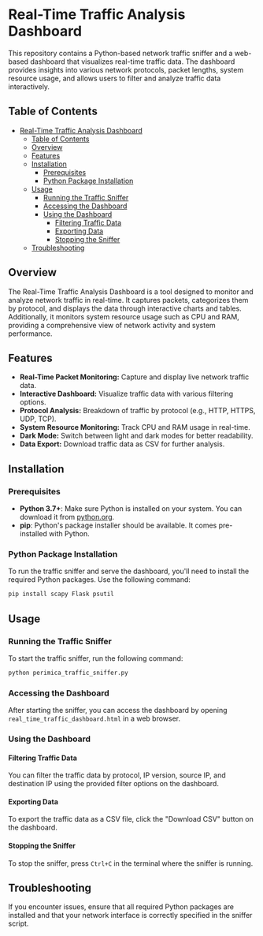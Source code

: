 # Real-Time Traffic Analysis Dashboard

This repository contains a Python-based network traffic sniffer and a web-based dashboard that visualizes real-time traffic data. The dashboard provides insights into various network protocols, packet lengths, system resource usage, and allows users to filter and analyze traffic data interactively.

## Table of Contents

- [Real-Time Traffic Analysis Dashboard](#real-time-traffic-analysis-dashboard)
  - [Table of Contents](#table-of-contents)
  - [Overview](#overview)
  - [Features](#features)
  - [Installation](#installation)
    - [Prerequisites](#prerequisites)
    - [Python Package Installation](#python-package-installation)
  - [Usage](#usage)
    - [Running the Traffic Sniffer](#running-the-traffic-sniffer)
    - [Accessing the Dashboard](#accessing-the-dashboard)
    - [Using the Dashboard](#using-the-dashboard)
      - [Filtering Traffic Data](#filtering-traffic-data)
      - [Exporting Data](#exporting-data)
      - [Stopping the Sniffer](#stopping-the-sniffer)
  - [Troubleshooting](#troubleshooting)

## Overview

The Real-Time Traffic Analysis Dashboard is a tool designed to monitor and analyze network traffic in real-time. It captures packets, categorizes them by protocol, and displays the data through interactive charts and tables. Additionally, it monitors system resource usage such as CPU and RAM, providing a comprehensive view of network activity and system performance.

## Features

- **Real-Time Packet Monitoring:** Capture and display live network traffic data.
- **Interactive Dashboard:** Visualize traffic data with various filtering options.
- **Protocol Analysis:** Breakdown of traffic by protocol (e.g., HTTP, HTTPS, UDP, TCP).
- **System Resource Monitoring:** Track CPU and RAM usage in real-time.
- **Dark Mode:** Switch between light and dark modes for better readability.
- **Data Export:** Download traffic data as CSV for further analysis.

## Installation

### Prerequisites

- **Python 3.7+**: Make sure Python is installed on your system. You can download it from [python.org](https://www.python.org/).
- **pip**: Python's package installer should be available. It comes pre-installed with Python.

### Python Package Installation

To run the traffic sniffer and serve the dashboard, you'll need to install the required Python packages. Use the following command:

```bash
pip install scapy Flask psutil
```

## Usage

### Running the Traffic Sniffer

To start the traffic sniffer, run the following command:

```bash
python perimica_traffic_sniffer.py
```

### Accessing the Dashboard

After starting the sniffer, you can access the dashboard by opening `real_time_traffic_dashboard.html` in a web browser.

### Using the Dashboard

#### Filtering Traffic Data

You can filter the traffic data by protocol, IP version, source IP, and destination IP using the provided filter options on the dashboard.

#### Exporting Data

To export the traffic data as a CSV file, click the "Download CSV" button on the dashboard.

#### Stopping the Sniffer

To stop the sniffer, press `Ctrl+C` in the terminal where the sniffer is running.

## Troubleshooting

If you encounter issues, ensure that all required Python packages are installed and that your network interface is correctly specified in the sniffer script.
